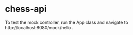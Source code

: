 # chess-api

To test the mock controller, run the App class and navigate to
http://localhost:8080/mock/hello . 